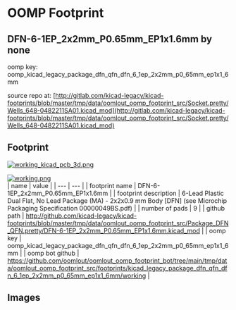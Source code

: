 # OOMP Footprint  
## DFN-6-1EP_2x2mm_P0.65mm_EP1x1.6mm  by none  
  
oomp key: oomp_kicad_legacy_package_dfn_qfn_dfn_6_1ep_2x2mm_p0_65mm_ep1x1_6mm  
  
source repo at: [http://gitlab.com/kicad-legacy/kicad-footprints/blob/master/tmp/data/oomlout_oomp_footprint_src/Socket.pretty/Wells_648-0482211SA01.kicad_mod](http://gitlab.com/kicad-legacy/kicad-footprints/blob/master/tmp/data/oomlout_oomp_footprint_src/Socket.pretty/Wells_648-0482211SA01.kicad_mod)  
## Footprint  
  
[![working_kicad_pcb_3d.png](working_kicad_pcb_3d_600.png)](working_kicad_pcb_3d.png)  
  
[![working.png](working_600.png)](working.png)  
| name | value | 
| --- | --- | 
| footprint name | DFN-6-1EP_2x2mm_P0.65mm_EP1x1.6mm | 
| footprint description | 6-Lead Plastic Dual Flat, No Lead Package (MA) - 2x2x0.9 mm Body [DFN] (see Microchip Packaging Specification 00000049BS.pdf) | 
| number of pads | 9 | 
| github path | http://github.com/kicad-legacy/kicad-footprints/blob/master/tmp/data/oomlout_oomp_footprint_src/Package_DFN_QFN.pretty/DFN-6-1EP_2x2mm_P0.65mm_EP1x1.6mm.kicad_mod | 
| oomp key | oomp_kicad_legacy_package_dfn_qfn_dfn_6_1ep_2x2mm_p0_65mm_ep1x1_6mm | 
| oomp bot github | https://github.com/oomlout/oomlout_oomp_footprint_bot/tree/main/tmp/data/oomlout_oomp_footprint_src/footprints/kicad_legacy_package_dfn_qfn_dfn_6_1ep_2x2mm_p0_65mm_ep1x1_6mm/working | 
## Images  

